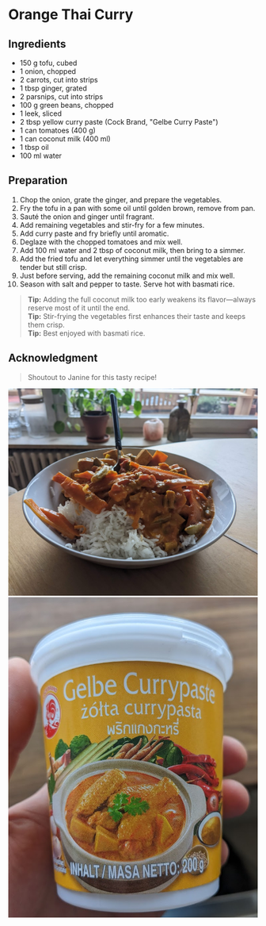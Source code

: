 # Orange Thai Curry  

## Ingredients  
- 150 g tofu, cubed  
- 1 onion, chopped  
- 2 carrots, cut into strips  
- 1 tbsp ginger, grated  
- 2 parsnips, cut into strips  
- 100 g green beans, chopped  
- 1 leek, sliced  
- 2 tbsp yellow curry paste (Cock Brand, "Gelbe Curry Paste")
- 1 can tomatoes (400 g)  
- 1 can coconut milk (400 ml)  
- 1 tbsp oil  
- 100 ml water  

## Preparation  
1. Chop the onion, grate the ginger, and prepare the vegetables.  
2. Fry the tofu in a pan with some oil until golden brown, remove from pan.
4. Sauté the onion and ginger until fragrant.  
5. Add remaining vegetables and stir-fry for a few minutes.  
6. Add curry paste and fry briefly until aromatic.  
7. Deglaze with the chopped tomatoes and mix well.  
8. Add 100 ml water and 2 tbsp of coconut milk, then bring to a simmer.  
9. Add the fried tofu and let everything simmer until the vegetables are tender but still crisp.  
10. Just before serving, add the remaining coconut milk and mix well.  
11. Season with salt and pepper to taste. Serve hot with basmati rice.  

> **Tip:** Adding the full coconut milk too early weakens its flavor—always reserve most of it until the end.  
> **Tip:** Stir-frying the vegetables first enhances their taste and keeps them crisp.  
> **Tip:** Best enjoyed with basmati rice.  

## Acknowledgment  
> Shoutout to Janine for this tasty recipe!  

![Orange Thai Curry](pictures/orange_thai_curry.png)  
![Cock Brand, "Gelbe Curry Paste"](pictures/cock_brand_gelbe_curry_paste.png)
